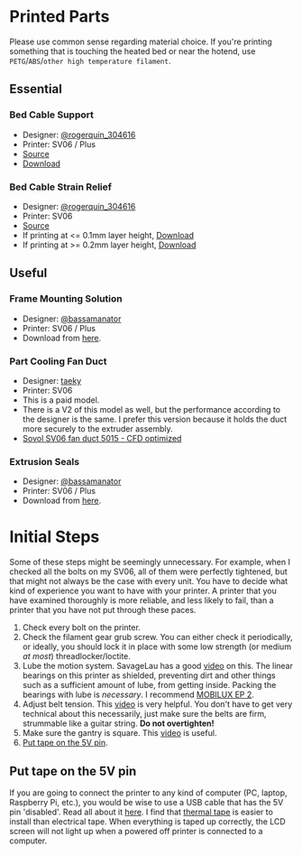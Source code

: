 # Printed Parts

Please use common sense regarding material choice. If you're printing something that is touching the heated bed or near the hotend, use `PETG`/`ABS`/`other high temperature filament`.

## Essential

### Bed Cable Support

- Designer: [@rogerquin_304616](https://www.printables.com/@rogerquin_304616)
- Printer: SV06 / Plus
- [Source](https://www.printables.com/model/409689-heatbed-cable-support-for-sovol-sv06-3d-printer)
- [Download](SV06-heatbed-cable-support-V2.stl)

### Bed Cable Strain Relief

- Designer: [@rogerquin_304616](https://www.printables.com/@rogerquin_304616)
- Printer: SV06
- [Source](https://www.printables.com/model/409660-cable-strain-relief-for-sovol-sv06-3d-printer)
- If printing at <= 0.1mm layer height, [Download](./cable-strain-relief/SV06_heat_bed_cable_clamp_V1a.stl)
- If printing at >= 0.2mm layer height, [Download](./cable-strain-relief/SV06_heat_bed_cable_clamp_V1.stl)

## Useful

### Frame Mounting Solution

- Designer: [@bassamanator](https://www.printables.com/@bassamanator)
- Printer: SV06 / Plus
- Download from [here](https://www.printables.com/model/431736-sovol-sv06plus-frame-mounting-solution-2040-extrus).

### Part Cooling Fan Duct

- Designer: [taeky](https://cults3d.com/en/users/taeky/3d-models)
- Printer: SV06
- This is a paid model.
- There is a V2 of this model as well, but the performance according to the designer is the same. I prefer this version because it holds the duct more securely to the extruder assembly.
- [Sovol SV06 fan duct 5015 - CFD optimized](https://cults3d.com/:1021376)

### Extrusion Seals

- Designer: [@bassamanator](https://www.printables.com/@bassamanator)
- Printer: SV06 / Plus
- Download from [here](https://www.printables.com/model/385359-sovol-sv06plus-extrusion-seal).

# Initial Steps

Some of these steps might be seemingly unnecessary. For example, when I checked all the bolts on my SV06, all of them were perfectly tightened, but that might not always be the case with every unit. You have to decide what kind of experience you want to have with your printer. A printer that you have examined thoroughly is more reliable, and less likely to fail, than a printer that you have not put through these paces.

1. Check every bolt on the printer.
2. Check the filament gear grub screw. You can either check it periodically, or ideally, you should lock it in place with some low strength (or medium _at most_) threadlocker/loctite.
3. Lube the motion system. SavageLau has a good [video](https://youtu.be/lUvaA4fJWH0?) on this. The linear bearings on this printer as shielded, preventing dirt and other things such as a sufficient amount of lube, from getting inside. Packing the bearings with lube is _necessary_. I recommend [MOBILUX EP 2](https://www.grainger.ca/en/product/GREASE%2CMOBILUX-EP-2%2CGR390/p/ESO122132?analytics=orderHistory).
4. Adjust belt tension. This [video](https://user-images.githubusercontent.com/54855101/163674612-930d737d-0ab3-4056-a2b9-def2939db61f.mp4) is very helpful. You don't have to get very technical about this necessarily, just make sure the belts are firm, strummable like a guitar string. **Do not overtighten!**
5. Make sure the gantry is square. This [video](https://youtu.be/N5qbWdmn0VM) is useful.
6. [Put tape on the 5V pin](./README.md#put-tape-on-the-5v-pin).

## Put tape on the 5V pin

If you are going to connect the printer to any kind of computer (PC, laptop, Raspberry Pi, etc.), you would be wise to use a USB cable that has the 5V pin 'disabled'. Read all about it [here](https://community.octoprint.org/t/put-tape-on-the-5v-pin-why-and-how/13574). I find that [thermal tape](https://s.click.aliexpress.com/e/_DEqaSAr) is easier to install than electrical tape. When everything is taped up correctly, the LCD screen will not light up when a powered off printer is connected to a computer.

<!-- $\small{\textcolor{darkturquoise}{\text{YOU ARE HERE}}}$ -->
